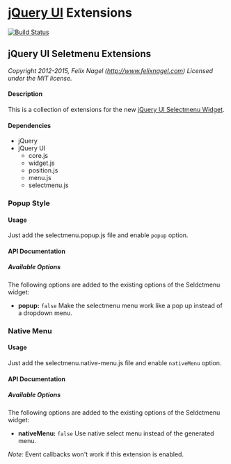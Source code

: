 # [jQuery UI](http://jqueryui.com/) Extensions

[![Build Status](https://drone.io/github.com/fnagel/jquery-ui-extensions/status.png)](https://drone.io/github.com/fnagel/jquery-ui-extensions/latest)

## jQuery UI Seletmenu Extensions

*Copyright 2012-2015, Felix Nagel (http://www.felixnagel.com)*
*Licensed under the MIT license.*

#### Description

This is a collection of extensions for the new [jQuery UI Selectmenu Widget](https://github.com/jquery/jquery-ui/tree/selectmenu).


#### Dependencies
* jQuery
* jQuery UI
	* core.js
	* widget.js
	* position.js
	* menu.js
	* selectmenu.js

	
	
### Popup Style


#### Usage
Just add the selectmenu.popup.js file and enable `popup` option.


#### API Documentation

##### Available Options
The following options are added to the existing options of the Seldctmenu widget:

* **popup:** `false`
    Make the selectmenu menu work like a pop up instead of a dropdown menu.

	
	
### Native Menu 


#### Usage
Just add the selectmenu.native-menu.js file and enable `nativeMenu` option.


#### API Documentation

##### Available Options
The following options are added to the existing options of the Seldctmenu widget:

* **nativeMenu:** `false`
    Use native select menu instead of the generated menu. 
	
	
*Note:* Event callbacks won't work if this extension is enabled.